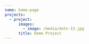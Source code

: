 ```yaml
---
name: home-page
projects:
  - project:
      images:
        - image: /media/dots-13.jpg
      title: Deme Project
---
```


